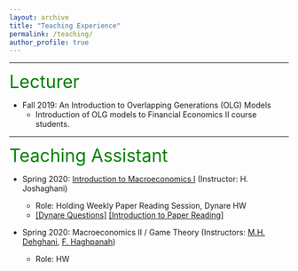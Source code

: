 ```yaml
---
layout: archive
title: "Teaching Experience"
permalink: /teaching/
author_profile: true
---
```


---
<font size="6" color="green">Lecturer</font>

- Fall 2019: An Introduction to Overlapping Generations (OLG) Models
	- Introduction of OLG models to Financial Economics II course students.

---
<font size="6" color="green">Teaching Assistant</font>

- Spring 2020: [Introduction to Macroeconomics I](https://teias.institute/faculty/joshaghani/introduction-to-modern-macroeconomics-i/)
  (Instructor: H. Joshaghani)
	- Role: Holding Weekly Paper Reading Session, Dynare HW
	- [[Dynare Questions]](https://peymanshahidi.github.io/codes/) [[Introduction to Paper Reading]](http://peymanshahidi.github.io/files/Presentation_and_Summarizing_Guidelines2020.pdf)

- Spring 2020: Macroeconomics II / Game Theory (Instructors: [M.H. Dehghani](https://sites.google.com/site/mhdehghani/), [F. Haghpanah](https://teias.institute/faculty/panah/)) 
	- Role: HW
